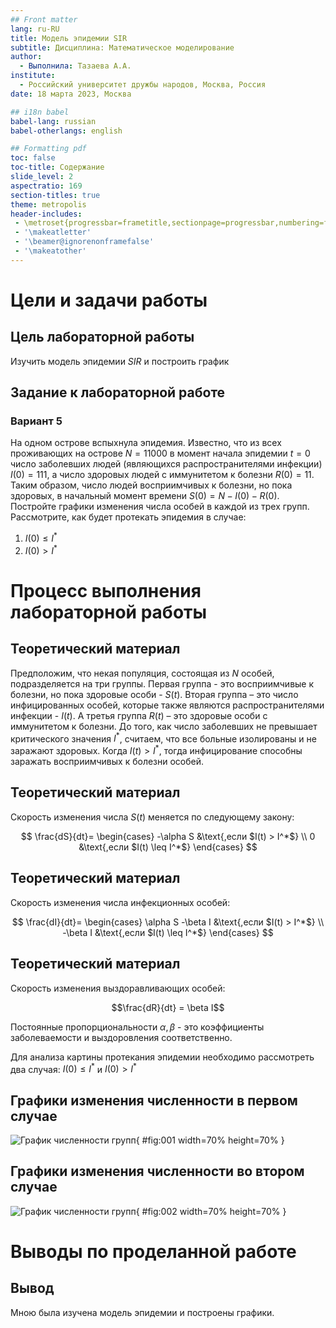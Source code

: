 ```yaml
---
## Front matter
lang: ru-RU
title: Модель эпидемии SIR
subtitle: Дисциплина: Математическое моделирование
author:
  - Выполнила: Тазаева А.А.
institute:
  - Российский университет дружбы народов, Москва, Россия
date: 18 марта 2023, Москва

## i18n babel
babel-lang: russian
babel-otherlangs: english

## Formatting pdf
toc: false
toc-title: Содержание
slide_level: 2
aspectratio: 169
section-titles: true
theme: metropolis
header-includes:
 - \metroset{progressbar=frametitle,sectionpage=progressbar,numbering=fraction}
 - '\makeatletter'
 - '\beamer@ignorenonframefalse'
 - '\makeatother'
---
```

# Цели и задачи работы

## Цель лабораторной работы

Изучить модель эпидемии $SIR$ и построить график


## Задание к лабораторной работе

### Вариант 5
На одном острове вспыхнула эпидемия. Известно, что из всех проживающих на острове $N=11000$ в момент начала эпидемии $t=0$ число заболевших людей (являющихся распространителями инфекции) $I(0)=111$, а число здоровых людей с иммунитетом к болезни $R(0) = 11$. Таким образом, число людей восприимчивых к болезни, но пока здоровых, в начальный момент времени $S(0)=N-I(0)-R(0)$.
Постройте графики изменения числа особей в каждой из трех групп.
Рассмотрите, как будет протекать эпидемия в случае:
1.	$I(0)\leq I^*$
2.	$I(0)>I^*$

# Процесс выполнения лабораторной работы

## Теоретический материал 

Предположим, что некая популяция, состоящая из $N$ особей, подразделяется на три группы. Первая группа - это восприимчивые к болезни, но пока здоровые особи - $S(t)$. Вторая группа – это число инфицированных особей, которые также являются распространителями инфекции - $I(t)$. А третья группа $R(t)$ – это здоровые особи с иммунитетом к болезни. 
До того, как число заболевших не превышает критического значения $I^*$, считаем, что все больные изолированы и не заражают здоровых. Когда $I(t)> I^*$, тогда инфицирование способны заражать восприимчивых к болезни особей. 

## Теоретический материал 

Cкорость изменения числа $S(t)$ меняется по следующему закону:

$$
\frac{dS}{dt}=
 \begin{cases}
	-\alpha S &\text{,если $I(t) > I^*$}
	\\   
	0 &\text{,если $I(t) \leq I^*$}
 \end{cases}
$$

## Теоретический материал

Cкорость изменения числа инфекционных особей:

$$
\frac{dI}{dt}=
 \begin{cases}
	\alpha S -\beta I &\text{,если $I(t) > I^*$}
	\\   
	-\beta I &\text{,если $I(t) \leq I^*$}
 \end{cases}
$$

## Теоретический материал

Cкорость изменения выздоравливающих особей:

$$\frac{dR}{dt} = \beta I$$

Постоянные пропорциональности $\alpha, \beta$ - это коэффициенты заболеваемости и выздоровления соответственно.

Для анализа картины протекания эпидемии необходимо рассмотреть два случая:  $I(0) \leq I^*$ и  $I(0)>I^*$


## Графики изменения численности в первом случае

![График численности групп](image/lab_1.png){ #fig:001 width=70% height=70% }

## Графики изменения численности во втором случае

![График численности групп](image/lab_2.png){ #fig:002 width=70% height=70% }


# Выводы по проделанной работе

## Вывод

Мною была изучена модель эпидемии и построены графики.

